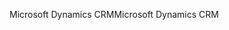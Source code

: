 <span data-ttu-id="eb527-101">Microsoft Dynamics CRM</span><span class="sxs-lookup"><span data-stu-id="eb527-101">Microsoft Dynamics CRM</span></span>